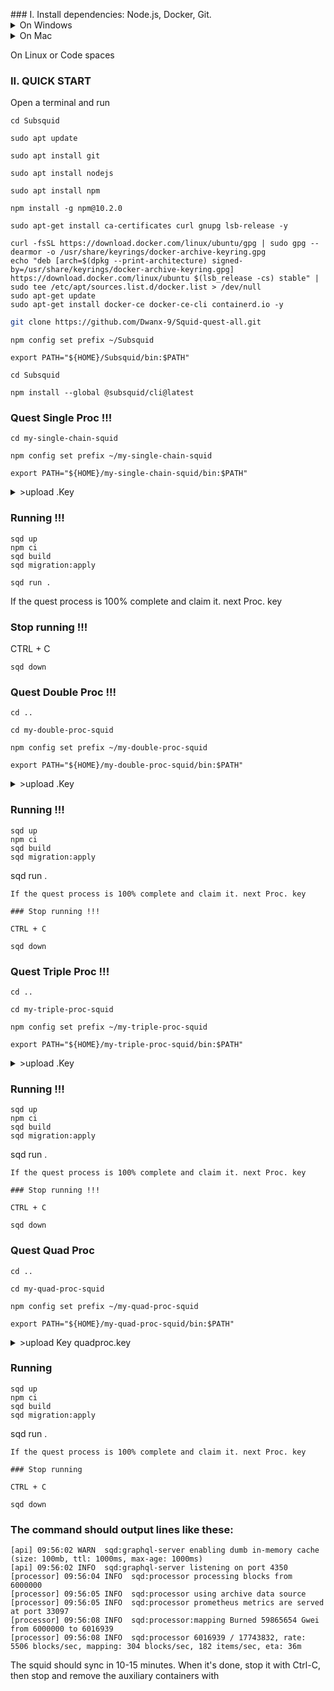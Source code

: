 <p align="center">
</p>
### I. Install dependencies: Node.js, Docker, Git.

<details>
<summary>On Windows</summary>

1. Enable [Hyper-V](https://learn.microsoft.com/en-us/virtualization/hyper-v-on-windows/quick-start/enable-hyper-v).
2. Install [Docker for Windows](https://docs.docker.com/desktop/install/windows-install/).
3. Install NodeJS LTS using the [official installer](https://nodejs.org/en/download).
4. Install [Git for Windows](https://git-scm.com/download/win).

In all installs it is OK to leave all the options at their default values. You will need a terminal to complete this tutorial - [WSL](https://learn.microsoft.com/en-us/windows/wsl/install) bash is the preferred option.
</details>

<details>
<summary>On Mac</summary>

1. Install [Docker for Mac](https://docs.docker.com/desktop/install/mac-install/).
2. Install Git using the [installer](https://sourceforge.net/projects/git-osx-installer/) or by [other means](https://git-scm.com/download/mac).
3. Install NodeJS LTS using the [official installer](https://nodejs.org/en/download).
</details>

On Linux or Code spaces

### II. QUICK START 

Open a terminal and run

```
cd Subsquid
```
```
sudo apt update
```
```
sudo apt install git
```
```
sudo apt install nodejs
```

```
sudo apt install npm
```

```
npm install -g npm@10.2.0
```
```
sudo apt-get install ca-certificates curl gnupg lsb-release -y
```
```
curl -fsSL https://download.docker.com/linux/ubuntu/gpg | sudo gpg --dearmor -o /usr/share/keyrings/docker-archive-keyring.gpg
echo "deb [arch=$(dpkg --print-architecture) signed-by=/usr/share/keyrings/docker-archive-keyring.gpg] https://download.docker.com/linux/ubuntu $(lsb_release -cs) stable" | sudo tee /etc/apt/sources.list.d/docker.list > /dev/null
sudo apt-get update
sudo apt-get install docker-ce docker-ce-cli containerd.io -y
```
```bash
git clone https://github.com/Dwanx-9/Squid-quest-all.git
```
```
npm config set prefix ~/Subsquid
```
```
export PATH="${HOME}/Subsquid/bin:$PATH"
```
```
cd Subsquid
```
```
npm install --global @subsquid/cli@latest
```

### Quest Single Proc !!!

```
cd my-single-chain-squid
```
```
npm config set prefix ~/my-single-chain-squid
```
```
export PATH="${HOME}/my-single-chain-squid/bin:$PATH"
```

<details>
<summary>>upload .Key</summary>
Press "Get Key" button in the quest card to obtain the `singleProc.key` key file. Save it to the `./query-gateway/keys` subfolder of the squid folder. The file will be used by the query gateway container.

</details>

### Running !!!
```
sqd up
npm ci
sqd build
sqd migration:apply
```
```
sqd run .
```
If the quest process is 100% complete and claim it. next Proc. key

### Stop running !!!

CTRL + C
```
sqd down
```
### Quest Double Proc !!!
```
cd ..
```
```
cd my-double-proc-squid
```
```
npm config set prefix ~/my-double-proc-squid
```
```
export PATH="${HOME}/my-double-proc-squid/bin:$PATH"
```
<details>
<summary>>upload .Key</summary>
Press "Get Key" button in the quest card to obtain the `doubleProc.key` key file. Save it to the `./query-gateway/keys` subfolder of the squid folder. The file will be used by the query gateway container.
</details>

### Running !!!
```
sqd up
npm ci
sqd build
sqd migration:apply
```
sqd run .
```
If the quest process is 100% complete and claim it. next Proc. key

### Stop running !!!

CTRL + C
```
```
sqd down
```
### Quest Triple Proc !!!
```
cd ..
```
```
cd my-triple-proc-squid
```
```
npm config set prefix ~/my-triple-proc-squid
```
```
export PATH="${HOME}/my-triple-proc-squid/bin:$PATH"
```

<details>
<summary>>upload .Key</summary>
Press "Get Key" button in the quest card to obtain the `tripleProc.key` key file. Save it to the `./query-gateway/keys` subfolder of the squid folder. The file will be used by the query gateway container.

</details>

### Running !!!
```
sqd up
npm ci
sqd build
sqd migration:apply
```
sqd run .
```
If the quest process is 100% complete and claim it. next Proc. key

### Stop running !!!

CTRL + C
```
```
sqd down
```

### Quest Quad Proc 
```
cd ..
```
```
cd my-quad-proc-squid
```
```
npm config set prefix ~/my-quad-proc-squid
```
```
export PATH="${HOME}/my-quad-proc-squid/bin:$PATH"
```
<details>
<summary>>upload Key quadproc.key</summary>
Press "Get Key" button in the quest card to obtain the `quadProc.key` key file. Save it to the `./query-gateway/keys` subfolder of the squid folder. The file will be used by the query gateway container.
</details>

### Running

```
sqd up
npm ci
sqd build
sqd migration:apply
```
sqd run .
```
If the quest process is 100% complete and claim it. next Proc. key

### Stop running

CTRL + C
```
```
sqd down
```

### The command should output lines like these:
   ```
   [api] 09:56:02 WARN  sqd:graphql-server enabling dumb in-memory cache (size: 100mb, ttl: 1000ms, max-age: 1000ms)
   [api] 09:56:02 INFO  sqd:graphql-server listening on port 4350
   [processor] 09:56:04 INFO  sqd:processor processing blocks from 6000000
   [processor] 09:56:05 INFO  sqd:processor using archive data source
   [processor] 09:56:05 INFO  sqd:processor prometheus metrics are served at port 33097
   [processor] 09:56:08 INFO  sqd:processor:mapping Burned 59865654 Gwei from 6000000 to 6016939
   [processor] 09:56:08 INFO  sqd:processor 6016939 / 17743832, rate: 5506 blocks/sec, mapping: 304 blocks/sec, 182 items/sec, eta: 36m
   ```
   The squid should sync in 10-15 minutes. When it's done, stop it with Ctrl-C, then stop and remove the auxiliary containers with
   ```bash
